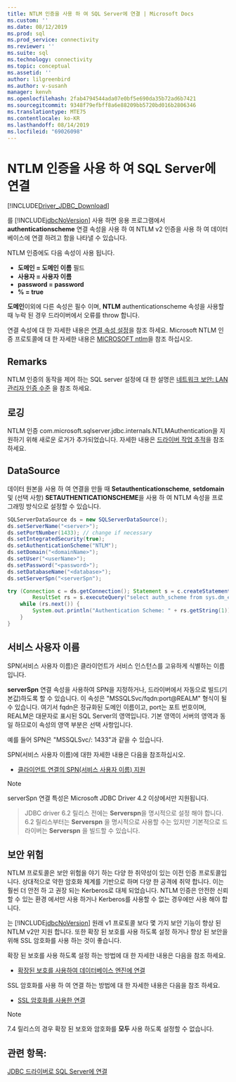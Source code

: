 ```yaml
---
title: NTLM 인증을 사용 하 여 SQL Server에 연결 | Microsoft Docs
ms.custom: ''
ms.date: 08/12/2019
ms.prod: sql
ms.prod_service: connectivity
ms.reviewer: ''
ms.suite: sql
ms.technology: connectivity
ms.topic: conceptual
ms.assetid: ''
author: lilgreenbird
ms.author: v-susanh
manager: kenvh
ms.openlocfilehash: 2fab4794544ada07e0bf5e690da35b72ad6b7421
ms.sourcegitcommit: 9348f79efbff8a6e88209bb5720bd016b2806346
ms.translationtype: MTE75
ms.contentlocale: ko-KR
ms.lasthandoff: 08/14/2019
ms.locfileid: "69026098"
---
```

# <a name="using-ntlm-authentication-to-connect-to-sql-server"></a>NTLM 인증을 사용 하 여 SQL Server에 연결

[!INCLUDE[Driver_JDBC_Download](../../includes/driver_jdbc_download.md)]

를 [!INCLUDE[jdbcNoVersion](../../includes/jdbcnoversion_md.md)] 사용 하면 응용 프로그램에서 **authenticationscheme** 연결 속성을 사용 하 여 NTLM v2 인증을 사용 하 여 데이터베이스에 연결 하려고 함을 나타낼 수 있습니다. 

NTLM 인증에도 다음 속성이 사용 됩니다.

- **도메인 = 도메인 이름** 필드
- **사용자 = 사용자 이름**
- **password = password**
- **% = true**

**도메인**이외에 다른 속성은 필수 이며, **NTLM** authenticationscheme 속성을 사용할 때 누락 된 경우 드라이버에서 오류를 throw 합니다. 

연결 속성에 대 한 자세한 내용은 [연결 속성 설정](../../connect/jdbc/setting-the-connection-properties.md)을 참조 하세요. Microsoft NTLM 인증 프로토콜에 대 한 자세한 내용은 [MICROSOFT ntlm](https://docs.microsoft.com/windows/desktop/SecAuthN/microsoft-ntlm)을 참조 하십시오.

## <a name="remarks"></a>Remarks

NTLM 인증의 동작을 제어 하는 SQL server 설정에 대 한 설명은 [네트워크 보안: LAN 관리자 인증 수준](https://docs.microsoft.com/windows/security/threat-protection/security-policy-settings/network-security-lan-manager-authentication-level) 을 참조 하세요. 

## <a name="logging"></a>로깅

NTLM 인증 com.microsoft.sqlserver.jdbc.internals.NTLMAuthentication을 지원하기 위해 새로운 로거가 추가되었습니다. 자세한 내용은 [드라이버 작업 추적](../../connect/jdbc/tracing-driver-operation.md)을 참조하세요.

## <a name="datasource"></a>DataSource

데이터 원본을 사용 하 여 연결을 만들 때 **Setauthenticationscheme**, **setdomain**및 (선택 사항) **SETAUTHENTICATIONSCHEME**을 사용 하 여 NTLM 속성을 프로그래밍 방식으로 설정할 수 있습니다.

```java
SQLServerDataSource ds = new SQLServerDataSource();
ds.setServerName("<server>");
ds.setPortNumber(1433); // change if necessary
ds.setIntegratedSecurity(true);
ds.setAuthenticationScheme("NTLM");
ds.setDomain("<domainName>");
ds.setUser("<userName>");
ds.setPassword("<password>");
ds.setDatabaseName("<database>");
ds.setServerSpn("<serverSpn");

try (Connection c = ds.getConnection(); Statement s = c.createStatement();
        ResultSet rs = s.executeQuery("select auth_scheme from sys.dm_exec_connections where session_id=@@spid")) {
    while (rs.next()) {
        System.out.println("Authentication Scheme: " + rs.getString(1));
    }
}
```

## <a name="service-principal-names"></a>서비스 사용자 이름

SPN(서비스 사용자 이름)은 클라이언트가 서비스 인스턴스를 고유하게 식별하는 이름입니다.

**serverSpn** 연결 속성을 사용하여 SPN을 지정하거나, 드라이버에서 자동으로 빌드(기본값)하도록 할 수 있습니다. 이 속성은 "MSSQLSvc/fqdn:port\@REALM" 형식이 될 수 있습니다. 여기서 fqdn은 정규화된 도메인 이름이고, port는 포트 번호이며, REALM은 대문자로 표시된 SQL Server의 영역입니다. 기본 영역이 서버의 영역과 동일 하므로이 속성의 영역 부분은 선택 사항입니다.

예를 들어 SPN은 "MSSQLSvc/: 1433"과 같을 수 있습니다.

SPN(서비스 사용자 이름)에 대한 자세한 내용은 다음을 참조하십시오.

- [클라이언트 연결의 SPN(서비스 사용자 이름) 지원](https://docs.microsoft.com/sql/relational-databases/native-client/features/service-principal-name-spn-support-in-client-connections?view=sql-server-2017)

> [!NOTE]  
> serverSpn 연결 특성은 Microsoft JDBC Driver 4.2 이상에서만 지원됩니다.

> JDBC driver 6.2 릴리스 전에는 **Serverspn**을 명시적으로 설정 해야 합니다. 6\.2 릴리스부터는 **Serverspn** 을 명시적으로 사용할 수는 있지만 기본적으로 드라이버는 **Serverspn** 을 빌드할 수 있습니다.

## <a name="security-risks"></a>보안 위험

NTLM 프로토콜은 보안 위험을 야기 하는 다양 한 취약성이 있는 이전 인증 프로토콜입니다. 상대적으로 약한 암호화 체계를 기반으로 하며 다양 한 공격에 취약 합니다. 이는 훨씬 더 안전 하 고 권장 되는 Kerberos로 대체 되었습니다. NTLM 인증은 안전한 신뢰할 수 있는 환경 에서만 사용 하거나 Kerberos를 사용할 수 없는 경우에만 사용 해야 합니다.

는 [!INCLUDE[jdbcNoVersion](../../includes/jdbcnoversion_md.md)] 원래 v1 프로토콜 보다 몇 가지 보안 기능이 향상 된 NTLM v2만 지원 합니다. 또한 확장 된 보호를 사용 하도록 설정 하거나 향상 된 보안을 위해 SSL 암호화를 사용 하는 것이 좋습니다. 

확장 된 보호를 사용 하도록 설정 하는 방법에 대 한 자세한 내용은 다음을 참조 하세요.

- [확장된 보호를 사용하여 데이터베이스 엔진에 연결](../../database-engine/configure-windows/connect-to-the-database-engine-using-extended-protection.md)

SSL 암호화를 사용 하 여 연결 하는 방법에 대 한 자세한 내용은 다음을 참조 하세요.

- [SSL 암호화를 사용한 연결](../../connect/jdbc/connecting-with-ssl-encryption.md)

> [!NOTE]
> 7\.4 릴리스의 경우 확장 된 보호와 암호화를 **모두** 사용 하도록 설정할 수 없습니다.

## <a name="see-also"></a>관련 항목:

[JDBC 드라이버로 SQL Server에 연결](../../connect/jdbc/connecting-to-sql-server-with-the-jdbc-driver.md)
